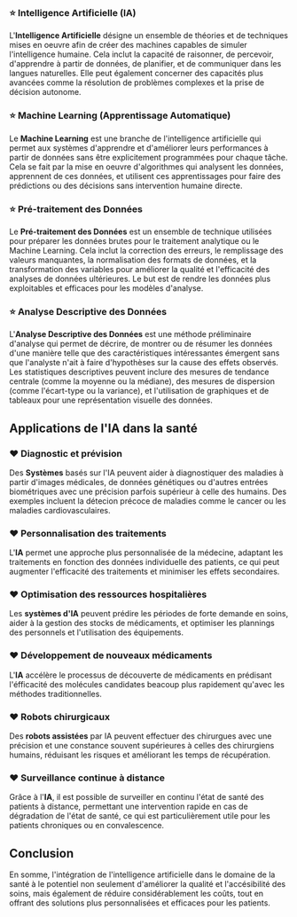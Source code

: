 ### :star: Intelligence Artificielle (IA)
L'**Intelligence Artificielle** désigne un ensemble de théories et de techniques mises en oeuvre afin de créer des machines capables de simuler l'intelligence humaine. Cela inclut la capacité de raisonner, de percevoir, d'apprendre à partir de données, de planifier, et de communiquer dans les langues naturelles. Elle peut également concerner des capacités plus avancées comme la résolution de problèmes complexes et la prise de décision autonome.

### :star: Machine Learning (Apprentissage Automatique)
Le **Machine Learning** est une branche de l'intelligence artificielle qui permet aux systèmes d'apprendre et d'améliorer leurs performances à partir de données sans être explicitement programmées pour chaque tâche. Cela se fait par la mise en oeuvre d'algorithmes qui analysent les données, apprennent de ces données, et utilisent ces apprentissages pour faire des prédictions ou des décisions sans intervention humaine directe.

### :star: Pré-traitement des Données
Le **Pré-traitement des Données** est un ensemble de technique utilisées pour préparer les données brutes pour le traitement analytique ou le Machine Learning. Cela inclut la correction des erreurs, le remplissage des valeurs manquantes, la normalisation des formats de données, et la transformation des variables pour améliorer la qualité et l'efficacité des analyses de données ultérieures. Le but est de rendre les données plus exploitables et efficaces pour les modèles d'analyse.

### :star: Analyse Descriptive des Données
L'**Analyse Descriptive des Données**  est une méthode préliminaire d'analyse qui permet de décrire, de montrer ou de résumer les données d'une manière telle que des caractéristiques intéressantes émergent sans que l'analyste n'ait à faire d'hypothèses sur la cause des effets observés. Les statistiques descriptives peuvent inclure des mesures de tendance centrale (comme la moyenne ou la médiane), des mesures de dispersion (comme l'écart-type ou la variance), et l'utilisation de graphiques et de tableaux pour une représentation visuelle des données.

## Applications de l'IA dans la santé

### ❤️ Diagnostic et prévision
Des **Systèmes** basés sur l'IA peuvent aider à diagnostiquer des maladies à partir d'images médicales, de données génétiques ou d'autres entrées biométriques avec une précision parfois supérieur à celle des humains. Des exemples incluent la détecion précoce de maladies comme le cancer ou les maladies cardiovasculaires.

### ❤️ Personnalisation des traitements
L'**IA** permet une approche plus personnalisée de la médecine, adaptant les traitements en fonction des données individuelle des patients, ce qui peut augmenter l'efficacité des traitements et minimiser les effets secondaires.

### ❤️ Optimisation des ressources hospitalières
Les **systèmes d'IA** peuvent prédire les périodes de forte demande en soins, aider à la gestion des stocks de médicaments, et optimiser les plannings des personnels et l'utilisation des équipements.

### ❤️ Développement de nouveaux médicaments
L'**IA** accélère le processus de découverte de médicaments en prédisant l'éfficacité des molécules candidates beacoup plus rapidement qu'avec les méthodes traditionnelles.

### ❤️ **Robots chirurgicaux**
Des **robots assistées** par IA peuvent effectuer des chirurgues avec une précision et une constance souvent supérieures à celles des chirurgiens humains, réduisant les risques et améliorant les temps de récupération.

### ❤️ **Surveillance continue à distance**
Grâce à l'**IA**, il est possible de surveiller en continu l'état de santé des patients à distance, permettant une intervention rapide en cas de dégradation de l'état de santé, ce qui est particulièrement utile pour les patients chroniques ou en convalescence.

## Conclusion
En somme, l'intégration de l'intelligence artificielle dans le domaine de la santé à le potentiel non seulement d'améliorer la qualité et l'accésibilité des soins, mais également de réduire considérablement les coûts, tout en offrant des solutions plus personnalisées et efficaces pour les patients.














